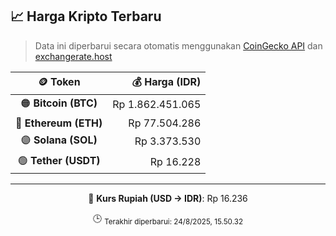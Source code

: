 

<!-- HARGA_KRIPTO -->
## 📈 Harga Kripto Terbaru

> Data ini diperbarui secara otomatis menggunakan [CoinGecko API](https://www.coingecko.com/) dan [exchangerate.host](https://exchangerate.host/)

<div align="center">

| 🪙 Token | 💰 Harga (IDR) |
|:------:|---------------:|
| 🟠 **Bitcoin (BTC)**   | Rp 1.862.451.065 |
| 🔵 **Ethereum (ETH)**  | Rp 77.504.286 |
| 🟣 **Solana (SOL)**    | Rp 3.373.530 |
| 🟢 **Tether (USDT)**   | Rp 16.228 |

---

💱 **Kurs Rupiah (USD → IDR)**: Rp 16.236

🕒 <sub>Terakhir diperbarui: 24/8/2025, 15.50.32</sub>

</div>
<!-- /HARGA_KRIPTO -->